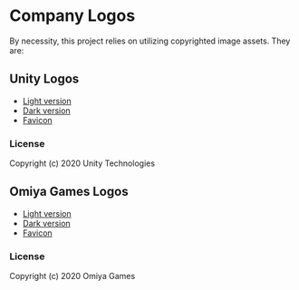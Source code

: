 # Company Logos

By necessity, this project relies on utilizing copyrighted image assets. They are:

## Unity Logos
- [Light version](/Samples~/UnityTemplate/TemplateData/progressLogo.Light.png)
- [Dark version](/Samples~/UnityTemplate/TemplateData/progressLogo.Dark.png)
- [Favicon](/Samples~/UnityTemplate/TemplateData/favicon.ico)

### License
Copyright (c) 2020 Unity Technologies

## Omiya Games Logos
- [Light version](/Samples~/OmiyaGamesTemplate/TemplateData/progressLogo.Light.png)
- [Dark version](/Samples~/OmiyaGamesTemplate/TemplateData/progressLogo.Dark.png)
- [Favicon](/Samples~/OmiyaGamesTemplate/TemplateData/favicon.ico)

### License
Copyright (c) 2020 Omiya Games